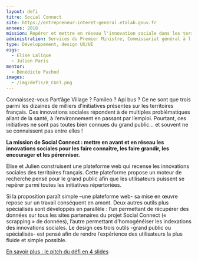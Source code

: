 ```yaml
---
layout: defi
titre: Social Connect
site: https://entrepreneur-interet-general.etalab.gouv.fr
annees: 2018
mission: Repérer et mettre en réseau l'innovation sociale dans les territoires
administration: Services du Premier Ministre, Commissariat général à l'égalité des territoires, Carrefour des innovations sociales
type: Développement, design UX/UI
eigs:
  - Elise Lalique
  - Julien Paris
mentor:
  - Bénédicte Pachod
images:
  - /img/defis/8_CGET.png
---
```


Connaissez-vous Part’âge Village ? Famileo ? Api bus ? Ce ne sont que
trois parmi les dizaines de milliers d'initiatives présentes sur les
territoires français. Ces innovations sociales répondent à de multiples 
problématiques allant de la santé, à l’environnement en passant par
l’emploi. Pourtant, ces initiatives ne sont pas toutes bien connues 
du grand public… et souvent ne se connaissent pas entre elles !

**La mission de Social Connect : mettre en avant et en réseau les
innovations sociales pour les faire connaître, les faire grandir, les
encourager et les pérenniser.**

Élise et Julien construisent une plateforme web qui recense les 
innovations sociales des territoires français. Cette plateforme propose
un moteur de recherche pensé pour le grand public afin que les 
utilisateurs puissent se repérer parmi toutes les initiatives répertoriées. 

Si la proposition paraît simple –une plateforme web- sa mise en œuvre 
repose sur un travail conséquent en amont. Deux autres outils plus 
spécialisés sont développés en parallèle : l’un permettant de récupérer 
des données sur tous les sites partenaires du projet Social Connect 
(« scrapping » de données), l’autre permettant d’homogénéiser les 
indexations des innovations sociales. Le design ces trois outils 
-grand public ou spécialisés- est pensé afin de rendre l’expérience 
des utilisateurs la plus fluide et simple possible.

[En savoir plus : le pitch du défi en 4 slides](https://www.slideshare.net/Etalab/eig-promo-2-prsentation-du-dfi-socialconnect/1)

